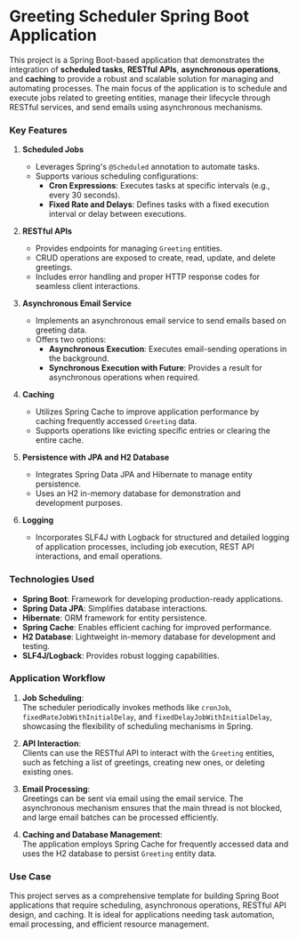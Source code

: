 # Greeting Scheduler Spring Boot Application  

This project is a Spring Boot-based application that demonstrates the integration of **scheduled tasks**, **RESTful APIs**, **asynchronous operations**, and **caching** to provide a robust and scalable solution for managing and automating processes. The main focus of the application is to schedule and execute jobs related to greeting entities, manage their lifecycle through RESTful services, and send emails using asynchronous mechanisms.  

### Key Features  

1. **Scheduled Jobs**  
   - Leverages Spring's `@Scheduled` annotation to automate tasks.  
   - Supports various scheduling configurations:  
     - **Cron Expressions**: Executes tasks at specific intervals (e.g., every 30 seconds).  
     - **Fixed Rate and Delays**: Defines tasks with a fixed execution interval or delay between executions.  

2. **RESTful APIs**  
   - Provides endpoints for managing `Greeting` entities.  
   - CRUD operations are exposed to create, read, update, and delete greetings.  
   - Includes error handling and proper HTTP response codes for seamless client interactions.  

3. **Asynchronous Email Service**  
   - Implements an asynchronous email service to send emails based on greeting data.  
   - Offers two options:  
     - **Asynchronous Execution**: Executes email-sending operations in the background.  
     - **Synchronous Execution with Future**: Provides a result for asynchronous operations when required.  

4. **Caching**  
   - Utilizes Spring Cache to improve application performance by caching frequently accessed `Greeting` data.  
   - Supports operations like evicting specific entries or clearing the entire cache.  

5. **Persistence with JPA and H2 Database**  
   - Integrates Spring Data JPA and Hibernate to manage entity persistence.  
   - Uses an H2 in-memory database for demonstration and development purposes.  

6. **Logging**  
   - Incorporates SLF4J with Logback for structured and detailed logging of application processes, including job execution, REST API interactions, and email operations.  

### Technologies Used  
- **Spring Boot**: Framework for developing production-ready applications.  
- **Spring Data JPA**: Simplifies database interactions.  
- **Hibernate**: ORM framework for entity persistence.  
- **Spring Cache**: Enables efficient caching for improved performance.  
- **H2 Database**: Lightweight in-memory database for development and testing.  
- **SLF4J/Logback**: Provides robust logging capabilities.  

### Application Workflow  
1. **Job Scheduling**:  
   The scheduler periodically invokes methods like `cronJob`, `fixedRateJobWithInitialDelay`, and `fixedDelayJobWithInitialDelay`, showcasing the flexibility of scheduling mechanisms in Spring.  

2. **API Interaction**:  
   Clients can use the RESTful API to interact with the `Greeting` entities, such as fetching a list of greetings, creating new ones, or deleting existing ones.  

3. **Email Processing**:  
   Greetings can be sent via email using the email service. The asynchronous mechanism ensures that the main thread is not blocked, and large email batches can be processed efficiently.  

4. **Caching and Database Management**:  
   The application employs Spring Cache for frequently accessed data and uses the H2 database to persist `Greeting` entity data.  

### Use Case  
This project serves as a comprehensive template for building Spring Boot applications that require scheduling, asynchronous operations, RESTful API design, and caching. It is ideal for applications needing task automation, email processing, and efficient resource management.
